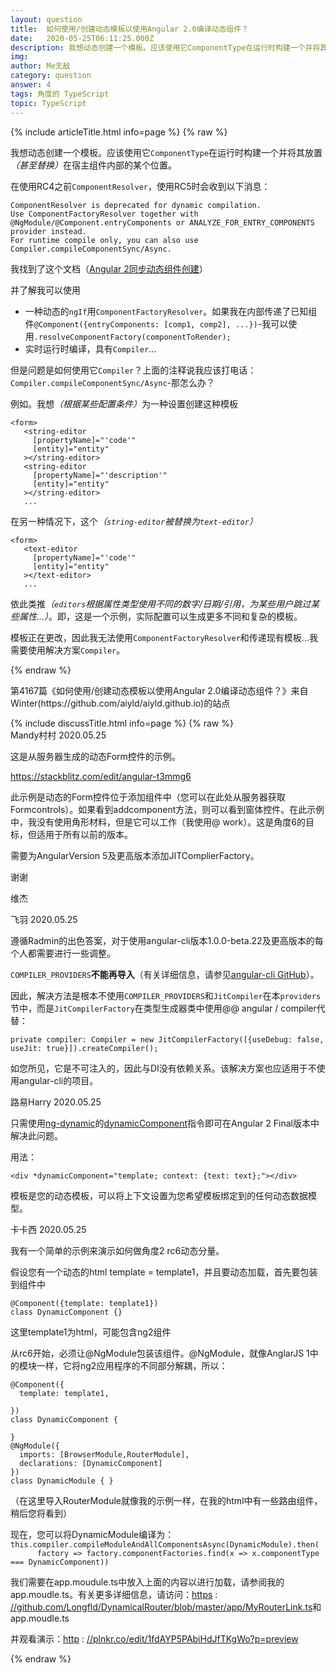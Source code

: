 ```yaml
---
layout: question
title:  如何使用/创建动态模板以使用Angular 2.0编译动态组件？
date:   2020-05-25T06:11:25.000Z
description: 我想动态创建一个模板。应该使用它ComponentType在运行时构建一个并将其放置（甚至替换）在宿主组件内部的某个位置。在使用RC4之前Compon...
img: 
author: Me无敌
category: question
answer: 4
tags: 角度的 TypeScript
topic: TypeScript
---
```

<div class="article-root">
  <div class="article">
    {% include articleTitle.html info=page %}
    {% raw %}
    <div class="article-content"><p><font style="vertical-align: inherit;"><font style="vertical-align: inherit;">我想动态创建一个模板。</font><font style="vertical-align: inherit;">应该使用它</font></font><code>ComponentType</code><font style="vertical-align: inherit;"><font style="vertical-align: inherit;">在运行时</font><font style="vertical-align: inherit;">构建一个</font><font style="vertical-align: inherit;">并将其放置</font></font><em><font style="vertical-align: inherit;"><font style="vertical-align: inherit;">（甚至替换）</font></font></em><font style="vertical-align: inherit;"><font style="vertical-align: inherit;">在宿主组件内部的某个位置。</font></font></p>

<p><font style="vertical-align: inherit;"><font style="vertical-align: inherit;">在使用RC4之前</font></font><code>ComponentResolver</code><font style="vertical-align: inherit;"><font style="vertical-align: inherit;">，使用RC5时会收到以下消息：</font></font></p>

<pre class="lang-none prettyprint prettyprinted" style=""><code><span class="pln">ComponentResolver is deprecated for dynamic compilation.
Use ComponentFactoryResolver together with @NgModule/@Component.entryComponents or ANALYZE_FOR_ENTRY_COMPONENTS provider instead.
For runtime compile only, you can also use Compiler.compileComponentSync/Async.</span></code></pre>

<p><font style="vertical-align: inherit;"><font style="vertical-align: inherit;">我找到了这个文档（</font></font><a href="https://docs.google.com/document/d/1VRNljdv-6QDY4_I0xx3DHd-IZ19QlthheMLdGGKAAzM/edit?usp=sharing" rel="noreferrer"><font style="vertical-align: inherit;"><font style="vertical-align: inherit;">Angular 2同步动态组件创建</font></font></a><font style="vertical-align: inherit;"><font style="vertical-align: inherit;">）</font></font></p>

<p><font style="vertical-align: inherit;"><font style="vertical-align: inherit;">并了解我可以使用</font></font></p>

<ul>
<li><font style="vertical-align: inherit;"><font style="vertical-align: inherit;">一种动态的</font></font><code>ngIf</code><font style="vertical-align: inherit;"><font style="vertical-align: inherit;">用</font></font><code>ComponentFactoryResolver</code><font style="vertical-align: inherit;"><font style="vertical-align: inherit;">。</font><font style="vertical-align: inherit;">如果我在内部传递了已知组件</font></font><code>@Component({entryComponents: [comp1, comp2], ...})</code><font style="vertical-align: inherit;"><font style="vertical-align: inherit;">-我可以使用</font></font><code>.resolveComponentFactory(componentToRender);</code></li>
<li><font style="vertical-align: inherit;"><font style="vertical-align: inherit;">实时运行时编译，具有</font></font><code>Compiler</code><font style="vertical-align: inherit;"><font style="vertical-align: inherit;">...</font></font></li>
</ul>

<p><font style="vertical-align: inherit;"><font style="vertical-align: inherit;">但是问题是如何使用它</font></font><code>Compiler</code><font style="vertical-align: inherit;"><font style="vertical-align: inherit;">？</font><font style="vertical-align: inherit;">上面的注释说我应该打电话：</font></font><code>Compiler.compileComponentSync/Async</code><font style="vertical-align: inherit;"><font style="vertical-align: inherit;">-那怎么办？</font></font></p>

<p><font style="vertical-align: inherit;"><font style="vertical-align: inherit;">例如。</font><font style="vertical-align: inherit;">我想</font></font><em><font style="vertical-align: inherit;"><font style="vertical-align: inherit;">（根据某些配置条件）</font></font></em><font style="vertical-align: inherit;"><font style="vertical-align: inherit;">为一种设置</font><font style="vertical-align: inherit;">创建</font><font style="vertical-align: inherit;">这种模板</font></font></p>

<pre class="lang-html prettyprint prettyprinted" style=""><code><span class="tag">&lt;form&gt;</span><span class="pln">
   </span><span class="tag">&lt;string-editor</span><span class="pln">
     [</span><span class="atn">propertyName</span><span class="pln">]</span><span class="pun">=</span><span class="atv">"'code'"</span><span class="pln">
     [</span><span class="atn">entity</span><span class="pln">]</span><span class="pun">=</span><span class="atv">"entity"</span><span class="pln">
   </span><span class="tag">&gt;&lt;/string-editor&gt;</span><span class="pln">
   </span><span class="tag">&lt;string-editor</span><span class="pln">
     [</span><span class="atn">propertyName</span><span class="pln">]</span><span class="pun">=</span><span class="atv">"'description'"</span><span class="pln">
     [</span><span class="atn">entity</span><span class="pln">]</span><span class="pun">=</span><span class="atv">"entity"</span><span class="pln">
   </span><span class="tag">&gt;&lt;/string-editor&gt;</span><span class="pln">
   ...</span></code></pre>

<p><font style="vertical-align: inherit;"><font style="vertical-align: inherit;">在另一种情况下，这个</font></font><em><font style="vertical-align: inherit;"><font style="vertical-align: inherit;">（</font></font><code>string-editor</code><font style="vertical-align: inherit;"><font style="vertical-align: inherit;">被替换为</font></font><code>text-editor</code><font style="vertical-align: inherit;"><font style="vertical-align: inherit;">）</font></font></em></p>

<pre class="lang-html prettyprint prettyprinted" style=""><code><span class="tag">&lt;form&gt;</span><span class="pln">
   </span><span class="tag">&lt;text-editor</span><span class="pln">
     [</span><span class="atn">propertyName</span><span class="pln">]</span><span class="pun">=</span><span class="atv">"'code'"</span><span class="pln">
     [</span><span class="atn">entity</span><span class="pln">]</span><span class="pun">=</span><span class="atv">"entity"</span><span class="pln">
   </span><span class="tag">&gt;&lt;/text-editor&gt;</span><span class="pln">
   ...</span></code></pre>

<p><font style="vertical-align: inherit;"><font style="vertical-align: inherit;">依此类推</font></font><em><font style="vertical-align: inherit;"><font style="vertical-align: inherit;">（</font></font><code>editors</code><font style="vertical-align: inherit;"><font style="vertical-align: inherit;">根据属性类型使用</font><font style="vertical-align: inherit;">不同的数字/日期/引用</font><font style="vertical-align: inherit;">，为某些用户跳过某些属性...）</font></font></em><font style="vertical-align: inherit;"><font style="vertical-align: inherit;">。</font><font style="vertical-align: inherit;">即，这是一个示例，实际配置可以生成更多不同和复杂的模板。</font></font></p>

<p><font style="vertical-align: inherit;"><font style="vertical-align: inherit;">模板正在更改，因此我无法使用</font></font><code>ComponentFactoryResolver</code><font style="vertical-align: inherit;"><font style="vertical-align: inherit;">和传递现有</font><font style="vertical-align: inherit;">模板</font><font style="vertical-align: inherit;">...我需要使用解决方案</font></font><code>Compiler</code><font style="vertical-align: inherit;"><font style="vertical-align: inherit;">。</font></font></p></div>
    {% endraw %}
  </div>
  <p class="winter_mark">第4167篇《如何使用/创建动态模板以使用Angular 2.0编译动态组件？》来自Winter(https://github.com/aiyld/aiyld.github.io)的站点</p>
  <div class="discuss-wrapper">
    {% include discussTitle.html info=page %}
    {% raw %}
    <div class="discuss-item">
        <div class="discuss-parent">
          <div class="discuss-meta">
            <span class="discuss-user">Mandy村村</span>
            <span class="discuss-time">2020.05.25</span>
          </div>
          <div class="discuss-comment"><p><font style="vertical-align: inherit;"><font style="vertical-align: inherit;">这是从服务器生成的动态Form控件的示例。</font></font></p>

<p><a href="https://stackblitz.com/edit/angular-t3mmg6" rel="nofollow noreferrer"><font style="vertical-align: inherit;"><font style="vertical-align: inherit;">https://stackblitz.com/edit/angular-t3mmg6</font></font></a></p>

<p><font style="vertical-align: inherit;"><font style="vertical-align: inherit;">此示例是动态的Form控件位于添加组件中（您可以在此处从服务器获取Formcontrols）。</font><font style="vertical-align: inherit;">如果看到addcomponent方法，则可以看到窗体控件。</font><font style="vertical-align: inherit;">在此示例中，我没有使用角形材料，但是它可以工作（我使用@ work）。</font><font style="vertical-align: inherit;">这是角度6的目标，但适用于所有以前的版本。</font></font></p>

<p><font style="vertical-align: inherit;"><font style="vertical-align: inherit;">需要为AngularVersion 5及更高版本添加JITComplierFactory。</font></font></p>

<p><font style="vertical-align: inherit;"><font style="vertical-align: inherit;">谢谢</font></font></p>

<p><font style="vertical-align: inherit;"><font style="vertical-align: inherit;">维杰</font></font></p></div>
        </div></div><div class="discuss-item">
        <div class="discuss-parent">
          <div class="discuss-meta">
            <span class="discuss-user">飞羽</span>
            <span class="discuss-time">2020.05.25</span>
          </div>
          <div class="discuss-comment"><p><font style="vertical-align: inherit;"><font style="vertical-align: inherit;">遵循Radmin的出色答案，对于使用angular-cli版本1.0.0-beta.22及更高版本的每个人都需要进行一些调整。</font></font></p>

<p><code>COMPILER_PROVIDERS</code><strong><font style="vertical-align: inherit;"><font style="vertical-align: inherit;">不能再导入</font></font></strong><font style="vertical-align: inherit;"><font style="vertical-align: inherit;">（有关详细信息，请参见</font></font><a href="https://github.com/angular/angular-cli/issues/3619" rel="nofollow noreferrer"><font style="vertical-align: inherit;"><font style="vertical-align: inherit;">angular-cli GitHub</font></font></a><font style="vertical-align: inherit;"><font style="vertical-align: inherit;">）。</font></font></p>

<p><font style="vertical-align: inherit;"><font style="vertical-align: inherit;">因此，解决方法是根本不使用</font></font><code>COMPILER_PROVIDERS</code><font style="vertical-align: inherit;"><font style="vertical-align: inherit;">和</font></font><code>JitCompiler</code><font style="vertical-align: inherit;"><font style="vertical-align: inherit;">在本</font></font><code>providers</code><font style="vertical-align: inherit;"><font style="vertical-align: inherit;">节中，而是</font></font><code>JitCompilerFactory</code><font style="vertical-align: inherit;"><font style="vertical-align: inherit;">在类型生成器类中</font><font style="vertical-align: inherit;">使用</font><font style="vertical-align: inherit;">@@ angular / compiler代替：</font></font></p>

<pre class="lang-js prettyprint prettyprinted" style=""><code><span class="kwd">private</span><span class="pln"> compiler</span><span class="pun">:</span><span class="pln"> </span><span class="typ">Compiler</span><span class="pln"> </span><span class="pun">=</span><span class="pln"> </span><span class="kwd">new</span><span class="pln"> </span><span class="typ">JitCompilerFactory</span><span class="pun">([{</span><span class="pln">useDebug</span><span class="pun">:</span><span class="pln"> </span><span class="kwd">false</span><span class="pun">,</span><span class="pln"> useJit</span><span class="pun">:</span><span class="pln"> </span><span class="kwd">true</span><span class="pun">}]).</span><span class="pln">createCompiler</span><span class="pun">();</span></code></pre>

<p><font style="vertical-align: inherit;"><font style="vertical-align: inherit;">如您所见，它是不可注入的，因此与DI没有依赖关系。</font><font style="vertical-align: inherit;">该解决方案也应适用于不使用angular-cli的项目。</font></font></p></div>
        </div></div><div class="discuss-item">
        <div class="discuss-parent">
          <div class="discuss-meta">
            <span class="discuss-user">路易Harry</span>
            <span class="discuss-time">2020.05.25</span>
          </div>
          <div class="discuss-comment"><p><font style="vertical-align: inherit;"><font style="vertical-align: inherit;">只需使用</font><a href="https://www.npmjs.com/package/ng-dynamic" rel="noreferrer"><font style="vertical-align: inherit;">ng-dynamic</font></a><font style="vertical-align: inherit;">的</font></font><a href="https://www.npmjs.com/package/ng-dynamic#dynamiccomponenttemplate" rel="noreferrer"><font style="vertical-align: inherit;"><font style="vertical-align: inherit;">dynamicComponent</font></font></a><font style="vertical-align: inherit;"><font style="vertical-align: inherit;">指令</font><font style="vertical-align: inherit;">即可在Angular 2 Final版本中解决此问题</font><font style="vertical-align: inherit;">。</font></font><a href="https://www.npmjs.com/package/ng-dynamic" rel="noreferrer"><font style="vertical-align: inherit;"></font></a><font style="vertical-align: inherit;"></font></p>

<p><font style="vertical-align: inherit;"><font style="vertical-align: inherit;">用法：</font></font></p>

<pre class="lang-js prettyprint prettyprinted" style=""><code><span class="pun">&lt;</span><span class="pln">div </span><span class="pun">*</span><span class="pln">dynamicComponent</span><span class="pun">=</span><span class="str">"template; context: {text: text};"</span><span class="pun">&gt;&lt;/</span><span class="pln">div</span><span class="pun">&gt;</span></code></pre>

<p><font style="vertical-align: inherit;"><font style="vertical-align: inherit;">模板是您的动态模板，可以将上下文设置为您希望模板绑定到的任何动态数据模型。</font></font></p></div>
        </div></div><div class="discuss-item">
        <div class="discuss-parent">
          <div class="discuss-meta">
            <span class="discuss-user">卡卡西</span>
            <span class="discuss-time">2020.05.25</span>
          </div>
          <div class="discuss-comment"><p><font style="vertical-align: inherit;"><font style="vertical-align: inherit;">我有一个简单的示例来演示如何做角度2 rc6动态分量。</font></font></p>

<p><font style="vertical-align: inherit;"><font style="vertical-align: inherit;">假设您有一个动态的html template = template1，并且要动态加载，首先要包装到组件中</font></font></p>

<pre class="lang-js prettyprint prettyprinted" style=""><code><span class="lit">@Component</span><span class="pun">({</span><span class="pln">template</span><span class="pun">:</span><span class="pln"> template1</span><span class="pun">})</span><span class="pln">
</span><span class="kwd">class</span><span class="pln"> </span><span class="typ">DynamicComponent</span><span class="pln"> </span><span class="pun">{}</span></code></pre>

<p><font style="vertical-align: inherit;"><font style="vertical-align: inherit;">这里template1为html，可能包含ng2组件 </font></font></p>

<p><font style="vertical-align: inherit;"><font style="vertical-align: inherit;">从rc6开始，必须让@NgModule包装该组件。</font><font style="vertical-align: inherit;">@NgModule，就像AnglarJS 1中的模块一样，它将ng2应用程序的不同部分解耦，所以：</font></font></p>

<pre class="lang-js prettyprint prettyprinted" style=""><code><span class="lit">@Component</span><span class="pun">({</span><span class="pln">
  template</span><span class="pun">:</span><span class="pln"> template1</span><span class="pun">,</span><span class="pln">

</span><span class="pun">})</span><span class="pln">
</span><span class="kwd">class</span><span class="pln"> </span><span class="typ">DynamicComponent</span><span class="pln"> </span><span class="pun">{</span><span class="pln">

</span><span class="pun">}</span><span class="pln">
</span><span class="lit">@NgModule</span><span class="pun">({</span><span class="pln">
  imports</span><span class="pun">:</span><span class="pln"> </span><span class="pun">[</span><span class="typ">BrowserModule</span><span class="pun">,</span><span class="typ">RouterModule</span><span class="pun">],</span><span class="pln">
  declarations</span><span class="pun">:</span><span class="pln"> </span><span class="pun">[</span><span class="typ">DynamicComponent</span><span class="pun">]</span><span class="pln">
</span><span class="pun">})</span><span class="pln">
</span><span class="kwd">class</span><span class="pln"> </span><span class="typ">DynamicModule</span><span class="pln"> </span><span class="pun">{</span><span class="pln"> </span><span class="pun">}</span></code></pre>

<p><font style="vertical-align: inherit;"><font style="vertical-align: inherit;">（在这里导入RouterModule就像我的示例一样，在我的html中有一些路由组件，稍后您将看到）</font></font></p>

<p><font style="vertical-align: inherit;"><font style="vertical-align: inherit;">现在，您可以将DynamicModule编译为：
    </font></font><code>this.compiler.compileModuleAndAllComponentsAsync(DynamicModule).then(
      factory =&gt; factory.componentFactories.find(x =&gt; x.componentType === DynamicComponent))</code></p>

<p><font style="vertical-align: inherit;"><font style="vertical-align: inherit;">我们需要在app.moudule.ts中放入上面的内容以进行加载，请参阅我的app.moudle.ts。</font><font style="vertical-align: inherit;">有关更多详细信息，请访问：</font></font><a href="https://github.com/Longfld/DynamicalRouter/blob/master/app/MyRouterLink.ts" rel="noreferrer"><font style="vertical-align: inherit;"><font style="vertical-align: inherit;">https</font></font></a><font style="vertical-align: inherit;"><font style="vertical-align: inherit;"> :
   </font><a href="https://github.com/Longfld/DynamicalRouter/blob/master/app/MyRouterLink.ts" rel="noreferrer"><font style="vertical-align: inherit;">//github.com/Longfld/DynamicalRouter/blob/master/app/MyRouterLink.ts</font></a><font style="vertical-align: inherit;">和app.moudle.ts</font></font></p>

<p><font style="vertical-align: inherit;"><font style="vertical-align: inherit;">并观看演示：</font><a href="http://plnkr.co/edit/1fdAYP5PAbiHdJfTKgWo?p=preview" rel="noreferrer"><font style="vertical-align: inherit;">http</font></a><font style="vertical-align: inherit;"> : </font></font><a href="http://plnkr.co/edit/1fdAYP5PAbiHdJfTKgWo?p=preview" rel="noreferrer"><font style="vertical-align: inherit;"><font style="vertical-align: inherit;">//plnkr.co/edit/1fdAYP5PAbiHdJfTKgWo?p=preview</font></font></a></p></div>
        </div></div>
    {% endraw %}
  </div>
<div>
